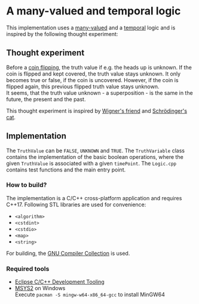 # A many-valued and temporal logic

This implementation uses a [many-valued](https://en.wikipedia.org/wiki/Many-valued_logic) and a [temporal](https://en.wikipedia.org/wiki/Temporal_logic) logic and is inspired by the following thought experiment:

## Thought experiment
Before a [coin flipping](https://en.wikipedia.org/wiki/Coin_flipping), the truth value if e.g. the heads up is unknown. If the coin is flipped and kept covered, the truth value stays unknown. It only becomes true or false, if the coin is uncovered. However, if the coin is flipped again, this previous flipped truth value stays unknown.  
It seems, that the truth value unknown - a superposition - is the same in the future, the present and the past.

This thought experiment is inspired by [Wigner's friend](https://en.wikipedia.org/wiki/Wigner%27s_friend) and [Schrödinger's cat](https://en.wikipedia.org/wiki/Schr%C3%B6dinger%27s_cat).

## Implementation

The `TruthValue` can be `FALSE`, `UNKNOWN` and `TRUE`. The `TruthVariable` class contains the implementation of the basic boolean operations, where the given `TruthValue` is associated with a given `timePoint`. The `Logic.cpp` contains test functions and the main entry point.

### How to build?

The implementation is a C/C++ cross-platform application and requires C++17. Following STL libraries are used for convenience:

- `<algorithm>`
- `<cstdint>`
- `<cstdio>`
- `<map>`
- `<string>`

For building, the [GNU Compiler Collection](https://gcc.gnu.org/) is used.

### Required tools
- [Eclipse C/C++ Development Tooling](https://projects.eclipse.org/projects/tools.cdt)
- [MSYS2](https://www.msys2.org/) on Windows  
  Execute `pacman -S mingw-w64-x86_64-gcc` to install MinGW64
